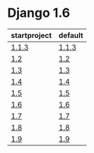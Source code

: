 # Django 1.6 #

| startproject | default |
| --- | --- |
| [1.1.3](https://github.com/fmierlo/django-default-settings/blob/master/diff/1.6/startproject_1.1.3_1.6.diff) | [1.1.3](https://github.com/fmierlo/django-default-settings/blob/master/diff/1.6/default_1.1.3_1.6.diff) |
| [1.2](https://github.com/fmierlo/django-default-settings/blob/master/diff/1.6/startproject_1.2_1.6.diff) | [1.2](https://github.com/fmierlo/django-default-settings/blob/master/diff/1.6/default_1.2_1.6.diff) |
| [1.3](https://github.com/fmierlo/django-default-settings/blob/master/diff/1.6/startproject_1.3_1.6.diff) | [1.3](https://github.com/fmierlo/django-default-settings/blob/master/diff/1.6/default_1.3_1.6.diff) |
| [1.4](https://github.com/fmierlo/django-default-settings/blob/master/diff/1.6/startproject_1.4_1.6.diff) | [1.4](https://github.com/fmierlo/django-default-settings/blob/master/diff/1.6/default_1.4_1.6.diff) |
| [1.5](https://github.com/fmierlo/django-default-settings/blob/master/diff/1.6/startproject_1.5_1.6.diff) | [1.5](https://github.com/fmierlo/django-default-settings/blob/master/diff/1.6/default_1.5_1.6.diff) |
| [1.6](https://github.com/fmierlo/django-default-settings/blob/master/diff/1.6/startproject_1.6_1.6.diff) | [1.6](https://github.com/fmierlo/django-default-settings/blob/master/diff/1.6/default_1.6_1.6.diff) |
| [1.7](https://github.com/fmierlo/django-default-settings/blob/master/diff/1.6/startproject_1.7_1.6.diff) | [1.7](https://github.com/fmierlo/django-default-settings/blob/master/diff/1.6/default_1.7_1.6.diff) |
| [1.8](https://github.com/fmierlo/django-default-settings/blob/master/diff/1.6/startproject_1.8_1.6.diff) | [1.8](https://github.com/fmierlo/django-default-settings/blob/master/diff/1.6/default_1.8_1.6.diff) |
| [1.9](https://github.com/fmierlo/django-default-settings/blob/master/diff/1.6/startproject_1.9_1.6.diff) | [1.9](https://github.com/fmierlo/django-default-settings/blob/master/diff/1.6/default_1.9_1.6.diff) |
